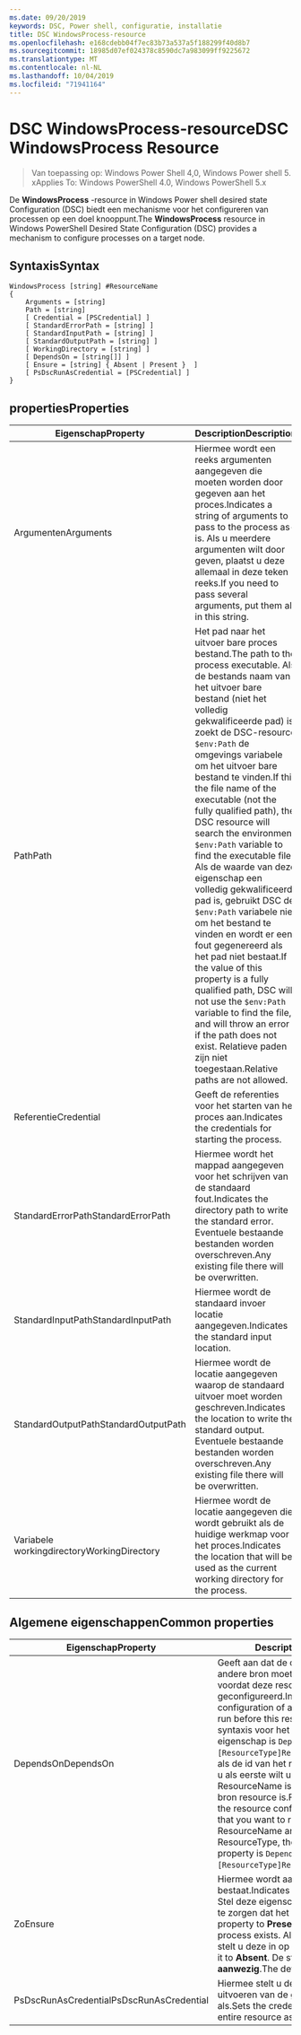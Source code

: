 ```yaml
---
ms.date: 09/20/2019
keywords: DSC, Power shell, configuratie, installatie
title: DSC WindowsProcess-resource
ms.openlocfilehash: e168cdebb04f7ec83b73a537a5f188299f40d8b7
ms.sourcegitcommit: 18985d07ef024378c8590dc7a983099ff9225672
ms.translationtype: MT
ms.contentlocale: nl-NL
ms.lasthandoff: 10/04/2019
ms.locfileid: "71941164"
---
```

# <a name="dsc-windowsprocess-resource"></a><span data-ttu-id="f9f63-103">DSC WindowsProcess-resource</span><span class="sxs-lookup"><span data-stu-id="f9f63-103">DSC WindowsProcess Resource</span></span>

> <span data-ttu-id="f9f63-104">Van toepassing op: Windows Power Shell 4,0, Windows Power shell 5. x</span><span class="sxs-lookup"><span data-stu-id="f9f63-104">Applies To: Windows PowerShell 4.0, Windows PowerShell 5.x</span></span>

<span data-ttu-id="f9f63-105">De **WindowsProcess** -resource in Windows Power shell desired state Configuration (DSC) biedt een mechanisme voor het configureren van processen op een doel knooppunt.</span><span class="sxs-lookup"><span data-stu-id="f9f63-105">The **WindowsProcess** resource in Windows PowerShell Desired State Configuration (DSC) provides a mechanism to configure processes on a target node.</span></span>

## <a name="syntax"></a><span data-ttu-id="f9f63-106">Syntaxis</span><span class="sxs-lookup"><span data-stu-id="f9f63-106">Syntax</span></span>

```Syntax
WindowsProcess [string] #ResourceName
{
    Arguments = [string]
    Path = [string]
    [ Credential = [PSCredential] ]
    [ StandardErrorPath = [string] ]
    [ StandardInputPath = [string] ]
    [ StandardOutputPath = [string] ]
    [ WorkingDirectory = [string] ]
    [ DependsOn = [string[]] ]
    [ Ensure = [string] { Absent | Present }  ]
    [ PsDscRunAsCredential = [PSCredential] ]
}
```

## <a name="properties"></a><span data-ttu-id="f9f63-107">properties</span><span class="sxs-lookup"><span data-stu-id="f9f63-107">Properties</span></span>

|<span data-ttu-id="f9f63-108">Eigenschap</span><span class="sxs-lookup"><span data-stu-id="f9f63-108">Property</span></span> |<span data-ttu-id="f9f63-109">Description</span><span class="sxs-lookup"><span data-stu-id="f9f63-109">Description</span></span> |
|---|---|
|<span data-ttu-id="f9f63-110">Argumenten</span><span class="sxs-lookup"><span data-stu-id="f9f63-110">Arguments</span></span> |<span data-ttu-id="f9f63-111">Hiermee wordt een reeks argumenten aangegeven die moeten worden door gegeven aan het proces.</span><span class="sxs-lookup"><span data-stu-id="f9f63-111">Indicates a string of arguments to pass to the process as-is.</span></span> <span data-ttu-id="f9f63-112">Als u meerdere argumenten wilt door geven, plaatst u deze allemaal in deze teken reeks.</span><span class="sxs-lookup"><span data-stu-id="f9f63-112">If you need to pass several arguments, put them all in this string.</span></span> |
|<span data-ttu-id="f9f63-113">Path</span><span class="sxs-lookup"><span data-stu-id="f9f63-113">Path</span></span> |<span data-ttu-id="f9f63-114">Het pad naar het uitvoer bare proces bestand.</span><span class="sxs-lookup"><span data-stu-id="f9f63-114">The path to the process executable.</span></span> <span data-ttu-id="f9f63-115">Als de bestands naam van het uitvoer bare bestand (niet het volledig gekwalificeerde pad) is, zoekt de DSC-resource `$env:Path` de omgevings variabele om het uitvoer bare bestand te vinden.</span><span class="sxs-lookup"><span data-stu-id="f9f63-115">If this the file name of the executable (not the fully qualified path), the DSC resource will search the environment `$env:Path` variable to find the executable file.</span></span> <span data-ttu-id="f9f63-116">Als de waarde van deze eigenschap een volledig gekwalificeerd pad is, gebruikt DSC de `$env:Path` variabele niet om het bestand te vinden en wordt er een fout gegenereerd als het pad niet bestaat.</span><span class="sxs-lookup"><span data-stu-id="f9f63-116">If the value of this property is a fully qualified path, DSC will not use the `$env:Path` variable to find the file, and will throw an error if the path does not exist.</span></span> <span data-ttu-id="f9f63-117">Relatieve paden zijn niet toegestaan.</span><span class="sxs-lookup"><span data-stu-id="f9f63-117">Relative paths are not allowed.</span></span> |
|<span data-ttu-id="f9f63-118">Referentie</span><span class="sxs-lookup"><span data-stu-id="f9f63-118">Credential</span></span> |<span data-ttu-id="f9f63-119">Geeft de referenties voor het starten van het proces aan.</span><span class="sxs-lookup"><span data-stu-id="f9f63-119">Indicates the credentials for starting the process.</span></span> |
|<span data-ttu-id="f9f63-120">StandardErrorPath</span><span class="sxs-lookup"><span data-stu-id="f9f63-120">StandardErrorPath</span></span> |<span data-ttu-id="f9f63-121">Hiermee wordt het mappad aangegeven voor het schrijven van de standaard fout.</span><span class="sxs-lookup"><span data-stu-id="f9f63-121">Indicates the directory path to write the standard error.</span></span> <span data-ttu-id="f9f63-122">Eventuele bestaande bestanden worden overschreven.</span><span class="sxs-lookup"><span data-stu-id="f9f63-122">Any existing file there will be overwritten.</span></span> |
|<span data-ttu-id="f9f63-123">StandardInputPath</span><span class="sxs-lookup"><span data-stu-id="f9f63-123">StandardInputPath</span></span> |<span data-ttu-id="f9f63-124">Hiermee wordt de standaard invoer locatie aangegeven.</span><span class="sxs-lookup"><span data-stu-id="f9f63-124">Indicates the standard input location.</span></span> |
|<span data-ttu-id="f9f63-125">StandardOutputPath</span><span class="sxs-lookup"><span data-stu-id="f9f63-125">StandardOutputPath</span></span> |<span data-ttu-id="f9f63-126">Hiermee wordt de locatie aangegeven waarop de standaard uitvoer moet worden geschreven.</span><span class="sxs-lookup"><span data-stu-id="f9f63-126">Indicates the location to write the standard output.</span></span> <span data-ttu-id="f9f63-127">Eventuele bestaande bestanden worden overschreven.</span><span class="sxs-lookup"><span data-stu-id="f9f63-127">Any existing file there will be overwritten.</span></span> |
|<span data-ttu-id="f9f63-128">Variabele workingdirectory</span><span class="sxs-lookup"><span data-stu-id="f9f63-128">WorkingDirectory</span></span> |<span data-ttu-id="f9f63-129">Hiermee wordt de locatie aangegeven die wordt gebruikt als de huidige werkmap voor het proces.</span><span class="sxs-lookup"><span data-stu-id="f9f63-129">Indicates the location that will be used as the current working directory for the process.</span></span> |

## <a name="common-properties"></a><span data-ttu-id="f9f63-130">Algemene eigenschappen</span><span class="sxs-lookup"><span data-stu-id="f9f63-130">Common properties</span></span>

|<span data-ttu-id="f9f63-131">Eigenschap</span><span class="sxs-lookup"><span data-stu-id="f9f63-131">Property</span></span> |<span data-ttu-id="f9f63-132">Description</span><span class="sxs-lookup"><span data-stu-id="f9f63-132">Description</span></span> |
|---|---|
|<span data-ttu-id="f9f63-133">DependsOn</span><span class="sxs-lookup"><span data-stu-id="f9f63-133">DependsOn</span></span> |<span data-ttu-id="f9f63-134">Geeft aan dat de configuratie van een andere bron moet worden uitgevoerd voordat deze resource wordt geconfigureerd.</span><span class="sxs-lookup"><span data-stu-id="f9f63-134">Indicates that the configuration of another resource must run before this resource is configured.</span></span> <span data-ttu-id="f9f63-135">De syntaxis voor het gebruik van deze eigenschap is `DependsOn = "[ResourceType]ResourceName"`bijvoorbeeld als de id van het resource-script blok dat u als eerste wilt uitvoeren, de naam ResourceName is en het type van de bron resource is.</span><span class="sxs-lookup"><span data-stu-id="f9f63-135">For example, if the ID of the resource configuration script block that you want to run first is ResourceName and its type is ResourceType, the syntax for using this property is `DependsOn = "[ResourceType]ResourceName"`.</span></span> |
|<span data-ttu-id="f9f63-136">Zo</span><span class="sxs-lookup"><span data-stu-id="f9f63-136">Ensure</span></span> |<span data-ttu-id="f9f63-137">Hiermee wordt aangegeven of het proces bestaat.</span><span class="sxs-lookup"><span data-stu-id="f9f63-137">Indicates if the process exists.</span></span> <span data-ttu-id="f9f63-138">Stel deze eigenschap in op **aanwezig** om te zorgen dat het proces bestaat.</span><span class="sxs-lookup"><span data-stu-id="f9f63-138">Set this property to **Present** to ensure that the process exists.</span></span> <span data-ttu-id="f9f63-139">Als dat niet het geval is, stelt u deze in op **afwezig**.</span><span class="sxs-lookup"><span data-stu-id="f9f63-139">Otherwise, set it to **Absent**.</span></span> <span data-ttu-id="f9f63-140">De standaard waarde is **aanwezig**.</span><span class="sxs-lookup"><span data-stu-id="f9f63-140">The default value is **Present**.</span></span> |
|<span data-ttu-id="f9f63-141">PsDscRunAsCredential</span><span class="sxs-lookup"><span data-stu-id="f9f63-141">PsDscRunAsCredential</span></span> |<span data-ttu-id="f9f63-142">Hiermee stelt u de referentie in voor het uitvoeren van de gehele resource als.</span><span class="sxs-lookup"><span data-stu-id="f9f63-142">Sets the credential for running the entire resource as.</span></span> |